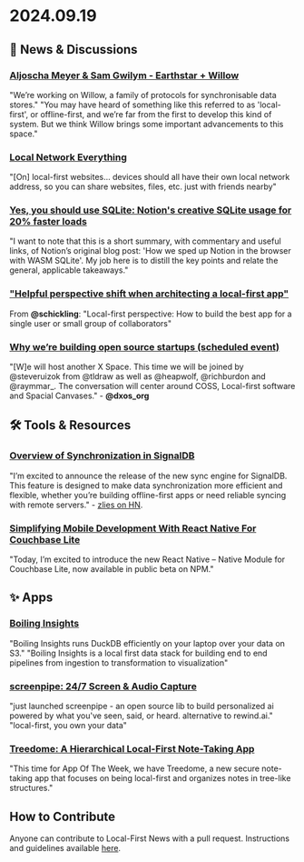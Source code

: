 # 2024.09.19

## 📰 News & Discussions 

### [Aljoscha Meyer & Sam Gwilym - Earthstar + Willow](https://nlnet.nl/project/Earthstar/interview.html)
"We’re working on Willow, a family of protocols for synchronisable data stores." "You may have heard of something like this referred to as 'local-first', or offline-first, and we’re far from the first to develop this kind of system. But we think Willow brings some important advancements to this space."

### [Local Network Everything](https://leaflet.pub/7ab31d9f-3c46-4c86-9475-ccd8e8637725)
"[On] local-first websites... devices should all have their own local network address, so you can share websites, files, etc. just with friends nearby"

### [Yes, you should use SQLite: Notion's creative SQLite usage for 20% faster loads](https://stacksweep.substack.com/p/yes-you-should-use-sqlite-notions)
"I want to note that this is a short summary, with commentary and useful links, of Notion’s original blog post: 'How we sped up Notion in the browser with WASM SQLite'. My job here is to distill the key points and relate the general, applicable takeaways."

### ["Helpful perspective shift when architecting a local-first app"](https://x.com/schickling/status/1834157406118428847)
From **@schickling**: "Local-first perspective: How to build the best app for a single user or small group of collaborators"

### [Why we’re building open source startups (scheduled event)](https://x.com/dxos_org/status/1834261111941554536)
"[W]e will host another X Space. This time we will be joined by @steveruizok from @tldraw as well as @heapwolf, @richburdon and @raymmar_. The conversation will center around COSS, Local-first software and Spacial Canvases." - **@dxos_org**


## 🛠️ Tools & Resources

### [Overview of Synchronization in SignalDB](https://signaldb.js.org/sync/)
"I’m excited to announce the release of the new sync engine for SignalDB. This feature is designed to make data synchronization more efficient and flexible, whether you’re building offline-first apps or need reliable syncing with remote servers." - [zlies on HN](https://news.ycombinator.com/item?id=41521587).

### [Simplifying Mobile Development With React Native For Couchbase Lite](https://www.couchbase.com/blog/react-native-couchbase-lite-module/)
"Today, I’m excited to introduce the new React Native – Native Module for Couchbase Lite, now available in public beta on NPM."


## ✨ Apps

### [Boiling Insights](https://github.com/boilingdata/boiling-insights)
"Boiling Insights runs DuckDB efficiently on your laptop over your data on S3." "Boiling Insights is a local first data stack for building end to end pipelines from ingestion to transformation to visualization"

### [screenpipe: 24/7 Screen & Audio Capture](https://github.com/mediar-ai/screenpipe)
"just launched screenpipe - an open source lib to build personalized ai powered by what you've seen, said, or heard. alternative to rewind.ai." "local-first, you own your data"

### [Treedome: A Hierarchical Local-First Note-Taking App](https://news.itsfoss.com/treedome/)
"This time for App Of The Week, we have Treedome, a new secure note-taking app that focuses on being local-first and organizes notes in tree-like structures."


## How to Contribute
Anyone can contribute to Local-First News with a pull request. Instructions and guidelines available [here](https://github.com/localfirstnews/localfirstnews).

